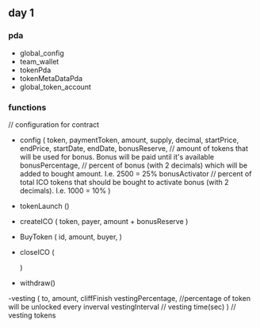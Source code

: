 ## day 1

### pda

- global_config
- team_wallet
- tokenPda
- tokenMetaDataPda
- global_token_account

### functions

// configuration for contract
- config
    (
      token, 
      paymentToken, 
      amount, 
      supply, 
      decimal, 
      startPrice, 
      endPrice, 
      startDate, 
      endDate, 
      bonusReserve, // amount of tokens that will be used for bonus. Bonus will be paid until it's available
      bonusPercentage, // percent of bonus (with 2 decimals) which will be added to bought amount. I.e. 2500 = 25%
      bonusActivator   // percent of total ICO tokens that should be bought to activate bonus (with 2 decimals). I.e. 1000 = 10% 
    )         
- tokenLaunch ()
- createICO
    (
        token,
        payer,
        amount + bonusReserve
    )

- BuyToken
    (
        id,
        amount,
        buyer,
    )

- closeICO
    (

    )  

- withdraw()

-vesting 
    (
       to,
       amount,
       cliffFinish
       vestingPercentage,   //percentage of token will be unlocked every inverval
       vestingInterval      // vesting time(sec)
    ) // vesting tokens
